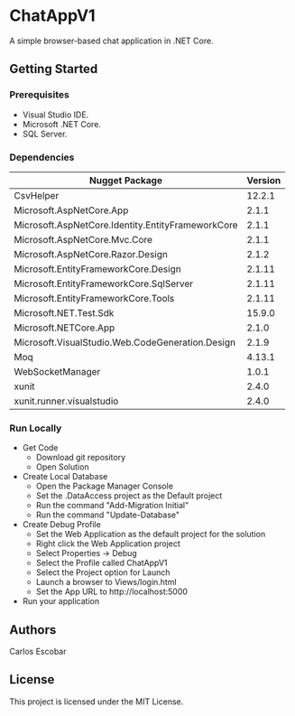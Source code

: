 # ChatAppV1
A simple browser-based chat application in .NET Core.

## Getting Started

### Prerequisites
* Visual Studio IDE.
* Microsoft .NET Core.
* SQL Server.

### Dependencies
| Nugget Package | Version 
| ------------- | ------------- |
| CsvHelper | 12.2.1 |
| Microsoft.AspNetCore.App | 2.1.1 |
| Microsoft.AspNetCore.Identity.EntityFrameworkCore | 2.1.1 |
| Microsoft.AspNetCore.Mvc.Core | 2.1.1 |
| Microsoft.AspNetCore.Razor.Design | 2.1.2 |
| Microsoft.EntityFrameworkCore.Design | 2.1.11 |
| Microsoft.EntityFrameworkCore.SqlServer | 2.1.11 |
| Microsoft.EntityFrameworkCore.Tools | 2.1.11 |
| Microsoft.NET.Test.Sdk | 15.9.0 |
| Microsoft.NETCore.App | 2.1.0 |
| Microsoft.VisualStudio.Web.CodeGeneration.Design | 2.1.9 |
| Moq | 4.13.1 | 
| WebSocketManager | 1.0.1 |
| xunit | 2.4.0 |
| xunit.runner.visualstudio | 2.4.0 |

### Run Locally
- Get Code   
	- Download git repository
	- Open Solution
- Create Local Database
	- Open the Package Manager Console
	- Set the .DataAccess project as the Default project 
	- Run the command "Add-Migration Initial"
	- Run the command "Update-Database"
- Create Debug Profile 
	- Set the Web Application as the default project for the solution
	- Right click the Web Application project
	- Select Properties -> Debug
	- Select the Profile called ChatAppV1
	- Select the Project option for Launch
	- Launch a browser to Views/login.html
	- Set the App URL to http://localhost:5000
- Run your application

## Authors
Carlos Escobar

## License
This project is licensed under the MIT License.
